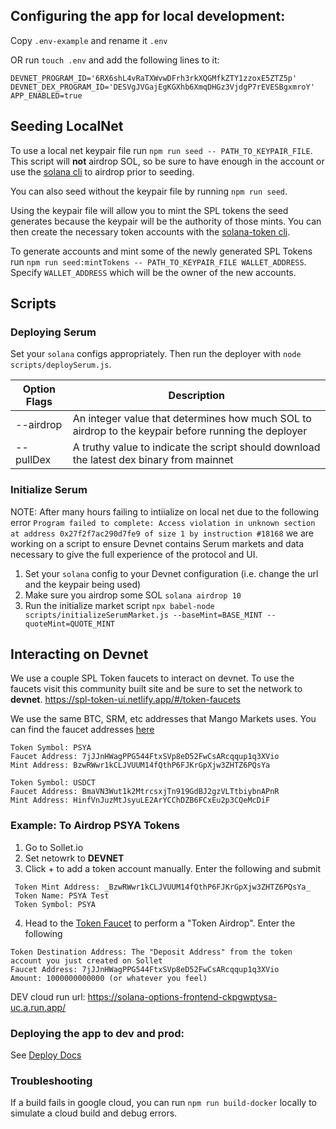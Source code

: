 ## Configuring the app for local development:

Copy `.env-example` and rename it `.env`

OR run `touch .env` and add the following lines to it:

```
DEVNET_PROGRAM_ID='6RX6shL4vRaTXWvwDFrh3rkXQGMfkZTY1zzoxE5ZTZ5p'
DEVNET_DEX_PROGRAM_ID='DESVgJVGajEgKGXhb6XmqDHGz3VjdgP7rEVESBgxmroY'
APP_ENABLED=true
```

## Seeding LocalNet

To use a local net keypair file run `npm run seed -- PATH_TO_KEYPAIR_FILE`. This script will **not** airdrop SOL, so be sure to have enough in the account or use the [solana cli](https://docs.solana.com/cli/transfer-tokens#testing-your-wallet) to airdrop prior to seeding.

You can also seed without the keypair file by running `npm run seed`.

Using the keypair file will allow you to mint the SPL tokens the seed generates because the keypair will be the authority of those mints. You can then create the necessary token accounts with the [solana-token cli](https://spl.solana.com/token).

To generate accounts and mint some of the newly generated SPL Tokens run `npm run seed:mintTokens -- PATH_TO_KEYPAIR_FILE WALLET_ADDRESS`. Specify `WALLET_ADDRESS` which will be the owner of the new accounts.

## Scripts

### Deploying Serum

Set your `solana` configs appropriately. Then run the deployer with `node scripts/deploySerum.js`.

| Option Flags | Description                                                                                         |
| ------------ | --------------------------------------------------------------------------------------------------- |
| --airdrop    | An integer value that determines how much SOL to airdrop to the keypair before running the deployer |
| --pullDex    | A truthy value to indicate the script should download the latest dex binary from mainnet            |

### Initialize Serum

NOTE: After many hours failing to intiialize on local net due to the following error `Program failed to complete: Access violation in unknown section at address 0x27f2f7ac290d7fe9 of size 1 by instruction #18168` we are working on a script to ensure Devnet contains Serum markets and data necessary to give the full experience of the protocol and UI.

1. Set your `solana` config to your Devnet configuration (i.e. change the url and the keypair being used)
2. Make sure you airdrop some SOL `solana airdrop 10`
3. Run the initialize market script `npx babel-node scripts/initializeSerumMarket.js --baseMint=BASE_MINT --quoteMint=QUOTE_MINT`

## Interacting on Devnet

We use a couple SPL Token faucets to interact on devnet. To use the faucets visit this community built site and be sure to set the network to **devnet**.
https://spl-token-ui.netlify.app/#/token-faucets

We use the same BTC, SRM, etc addresses that Mango Markets uses. You can find the faucet addresses [here](https://github.com/blockworks-foundation/mango-client-ts/blob/main/src/ids.json#L10)

```
Token Symbol: PSYA
Faucet Address: 7jJJnHWagPPG544FtxSVp8eD52FwCsARcqqup1q3XVio
Mint Address: BzwRWwr1kCLJVUUM14fQthP6FJKrGpXjw3ZHTZ6PQsYa
```

```
Token Symbol: USDCT
Faucet Address: BmaVN3Wut1k2MtrcsxjTn919GdBJ2gzVLTtbiybnAPnR
Mint Address: HinfVnJuzMtJsyuLE2ArYCChDZB6FCxEu2p3CQeMcDiF
```

### Example: To Airdrop PSYA Tokens

1. Go to Sollet.io
2. Set netowrk to **DEVNET**
3. Click + to add a token account manually. Enter the following and submit

```
 Token Mint Address: _BzwRWwr1kCLJVUUM14fQthP6FJKrGpXjw3ZHTZ6PQsYa_
 Token Name: PSYA Test
 Token Symbol: PSYA
```

4. Head to the [Token Faucet](https://spl-token-ui.netlify.app/#/token-faucets) to perform a "Token Airdrop". Enter the following

```
Token Destination Address: The "Deposit Address" from the token account you just created on Sollet
Faucet Address: 7jJJnHWagPPG544FtxSVp8eD52FwCsARcqqup1q3XVio
Amount: 1000000000000 (or whatever you feel)
```

DEV cloud run url: https://solana-options-frontend-ckpgwptysa-uc.a.run.app/

### Deploying the app to dev and prod:

See <a href="https://github.com/mithraiclabs/solana-options-frontend/blob/master/docs/Deploying.md">Deploy Docs</a>

### Troubleshooting

If a build fails in google cloud, you can run `npm run build-docker` locally to simulate a cloud build and debug errors.
